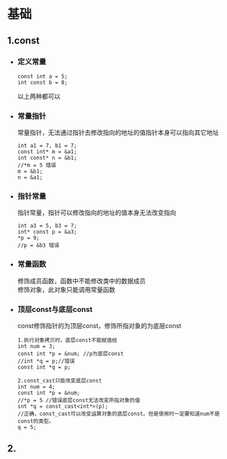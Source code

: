 # 基础

## 1.const

* ### 定义常量  
    ```
    const int a = 5;
    int const b = 8;
    ```
    以上两种都可以

* ### 常量指针
    常量指针，无法通过指针去修改指向的地址的值指针本身可以指向其它地址
    ```
    int a1 = 7, b1 = 7;
    const int* m = &a1;
    int const* n = &b1;
    //*m = 5 错误
    m = &b1;
    n = &a1;
    ```

* ### 指针常量
    指针常量，指针可以修改指向的地址的值本身无法改变指向
    ```
    int a3 = 5, b3 = 7;
    int* const p = &a3;
    *p = 9;
    //p = &b3 错误
    ```

* ### 常量函数
    修饰成员函数，函数中不能修改类中的数据成员  
    修饰对象，此对象只能调用常量函数

* ### 顶层const与底层const
    const修饰指针的为顶层const，修饰所指对象的为底层const  
    ```
    1.执行对象拷贝时，底层const不能赋值给
    int num = 3;
    const int *p = &num; //p为底层const
    //int *q = p;//错误
    const int *q = p;
    
    2.const_cast只能改变底层const
    int num = 4;
    const int *p = &num;
    //*p = 5 //错误底层const无法改变所指对象的值
    int *q = const_cast<int*>(p); 
    //正确，const_cast可以改变运算对象的底层const。但是使用时一定要知道num不是const的类型。
    q = 5;
    ```
## 2.
